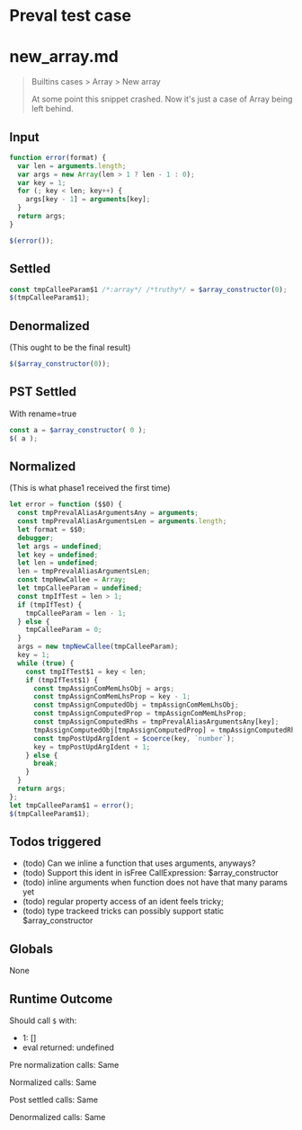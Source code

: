 # Preval test case

# new_array.md

> Builtins cases > Array > New array
>
> At some point this snippet crashed.
> Now it's just a case of Array being left behind.

## Input

`````js filename=intro
function error(format) {
  var len = arguments.length;
  var args = new Array(len > 1 ? len - 1 : 0);
  var key = 1;
  for (; key < len; key++) {
    args[key - 1] = arguments[key];
  }
  return args;
}

$(error());
`````


## Settled


`````js filename=intro
const tmpCalleeParam$1 /*:array*/ /*truthy*/ = $array_constructor(0);
$(tmpCalleeParam$1);
`````


## Denormalized
(This ought to be the final result)

`````js filename=intro
$($array_constructor(0));
`````


## PST Settled
With rename=true

`````js filename=intro
const a = $array_constructor( 0 );
$( a );
`````


## Normalized
(This is what phase1 received the first time)

`````js filename=intro
let error = function ($$0) {
  const tmpPrevalAliasArgumentsAny = arguments;
  const tmpPrevalAliasArgumentsLen = arguments.length;
  let format = $$0;
  debugger;
  let args = undefined;
  let key = undefined;
  let len = undefined;
  len = tmpPrevalAliasArgumentsLen;
  const tmpNewCallee = Array;
  let tmpCalleeParam = undefined;
  const tmpIfTest = len > 1;
  if (tmpIfTest) {
    tmpCalleeParam = len - 1;
  } else {
    tmpCalleeParam = 0;
  }
  args = new tmpNewCallee(tmpCalleeParam);
  key = 1;
  while (true) {
    const tmpIfTest$1 = key < len;
    if (tmpIfTest$1) {
      const tmpAssignComMemLhsObj = args;
      const tmpAssignComMemLhsProp = key - 1;
      const tmpAssignComputedObj = tmpAssignComMemLhsObj;
      const tmpAssignComputedProp = tmpAssignComMemLhsProp;
      const tmpAssignComputedRhs = tmpPrevalAliasArgumentsAny[key];
      tmpAssignComputedObj[tmpAssignComputedProp] = tmpAssignComputedRhs;
      const tmpPostUpdArgIdent = $coerce(key, `number`);
      key = tmpPostUpdArgIdent + 1;
    } else {
      break;
    }
  }
  return args;
};
let tmpCalleeParam$1 = error();
$(tmpCalleeParam$1);
`````


## Todos triggered


- (todo) Can we inline a function that uses arguments, anyways?
- (todo) Support this ident in isFree CallExpression: $array_constructor
- (todo) inline arguments when function does not have that many params yet
- (todo) regular property access of an ident feels tricky;
- (todo) type trackeed tricks can possibly support static $array_constructor


## Globals


None


## Runtime Outcome


Should call `$` with:
 - 1: []
 - eval returned: undefined

Pre normalization calls: Same

Normalized calls: Same

Post settled calls: Same

Denormalized calls: Same
